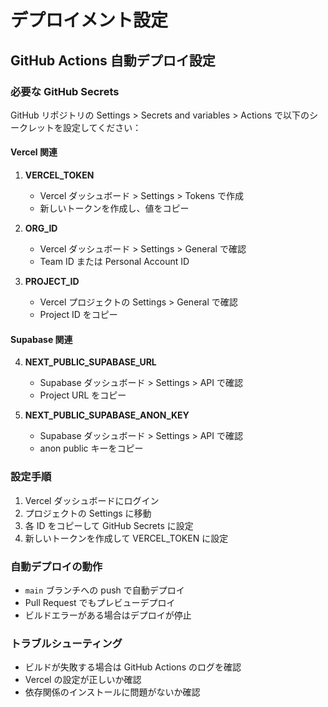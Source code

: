 # デプロイメント設定

## GitHub Actions 自動デプロイ設定

### 必要な GitHub Secrets

GitHub リポジトリの Settings > Secrets and variables > Actions で以下のシークレットを設定してください：

#### Vercel 関連
1. **VERCEL_TOKEN**
   - Vercel ダッシュボード > Settings > Tokens で作成
   - 新しいトークンを作成し、値をコピー

2. **ORG_ID**
   - Vercel ダッシュボード > Settings > General で確認
   - Team ID または Personal Account ID

3. **PROJECT_ID**
   - Vercel プロジェクトの Settings > General で確認
   - Project ID をコピー

#### Supabase 関連
4. **NEXT_PUBLIC_SUPABASE_URL**
   - Supabase ダッシュボード > Settings > API で確認
   - Project URL をコピー

5. **NEXT_PUBLIC_SUPABASE_ANON_KEY**
   - Supabase ダッシュボード > Settings > API で確認
   - anon public キーをコピー

### 設定手順

1. Vercel ダッシュボードにログイン
2. プロジェクトの Settings に移動
3. 各 ID をコピーして GitHub Secrets に設定
4. 新しいトークンを作成して VERCEL_TOKEN に設定

### 自動デプロイの動作

- `main` ブランチへの push で自動デプロイ
- Pull Request でもプレビューデプロイ
- ビルドエラーがある場合はデプロイが停止

### トラブルシューティング

- ビルドが失敗する場合は GitHub Actions のログを確認
- Vercel の設定が正しいか確認
- 依存関係のインストールに問題がないか確認
